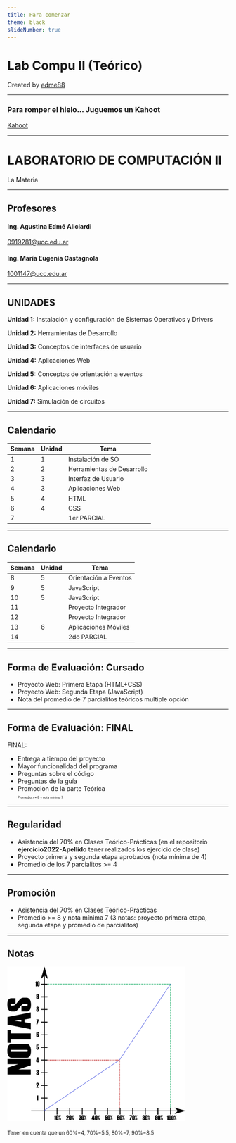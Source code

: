 ```yaml
---
title: Para comenzar
theme: black
slideNumber: true
---
```


# Lab Compu II (Teórico)
Created by 
<i class="fab fa-telegram"></i> [edme88](https://t.me/edme88)

<!---

<!-- ## ¿Sáben Programar? -->
<!-- ## ¿Qué lenguajes conocen? -->
<!---

## ¿Han instalado windows?
![Win10](images/presentacion/Win10.png)-->

---
<!-- .slide: <!-- data-background="images/presentacion/lenguajes.png" data-background-size="50%" -->
<!-- .slide: data-background="images/configSO/OtrosOS.png" data-background-size="50%" -->
<!--## ¿Han usado un sistema operativo que no sea windows?-->
### Para romper el hielo... Juguemos un **Kahoot**
[Kahoot](https://create.kahoot.it/share/conociendonos-en-lab-de-compu-2/ae3a1b83-b59d-4e2c-bd9b-e6ae71333bce)

---
# LABORATORIO DE COMPUTACIÓN II

<!-- TODO: Insertar logo super cheta acá -->
La Materia

---
## Profesores
#### Ing. Agustina Edmé Aliciardi
0919281@ucc.edu.ar

#### Ing. María Eugenia Castagnola
1001147@ucc.edu.ar

---
## UNIDADES

**Unidad 1:** Instalación y configuración de Sistemas Operativos y Drivers

**Unidad 2:** Herramientas de Desarrollo

**Unidad 3:** Conceptos de interfaces de usuario

**Unidad 4:** Aplicaciones Web

**Unidad 5:** Conceptos de orientación a eventos

**Unidad 6:** Aplicaciones móviles

**Unidad 7:** Simulación de circuitos

---
## Calendario
| Semana | Unidad | Tema |
|--------|--------|------|
| 1 | 1 | Instalación de SO |
| 2 | 2 | Herramientas de Desarrollo |
| 3 | 3 | Interfaz de Usuario |
| 4 | 3 | Aplicaciones Web |
| 5 | 4 | HTML |
| 6 | 4 | CSS |
| 7 |   | 1er PARCIAL |

---
## Calendario
| Semana | Unidad | Tema |
|--------|--------|------|
| 8 | 5 | Orientación a Eventos |
| 9 | 5 | JavaScript |
| 10 | 5 | JavaScript |
| 11 |   | Proyecto Integrador |
| 12 |   | Proyecto Integrador |
| 13 | 6 | Aplicaciones Móviles |
| 14 |   | 2do PARCIAL |

---
## Forma de Evaluación: Cursado
* Proyecto Web: Primera Etapa (HTML+CSS)
* Proyecto Web: Segunda Etapa (JavaScript)
* Nota del promedio de 7 parcialitos teóricos multiple opción

---
## Forma de Evaluación: FINAL
FINAL:

*    Entrega a tiempo del proyecto
*    Mayor funcionalidad del programa
*    Preguntas sobre el código
*    Preguntas de la guía
*    Promocion de la parte Teórica <br> <span style="font-size: 0.5em">Promedio >= 8 y nota mínima 7</span>

---
## Regularidad
* Asistencia del 70% en Clases Teórico-Prácticas (en el repositorio **ejercicio2022-Apellido** tener realizados los ejercicio de clase)
* Proyecto primera y segunda etapa aprobados (nota mínima de 4)
* Promedio de los 7 parcialitos >= 4

---
## Promoción
* Asistencia del 70% en Clases Teórico-Prácticas
* Promedio >= 8 y nota mínima 7 (3 notas: proyecto primera etapa, segunda etapa y promedio de parcialitos)

---
## Notas
![Notas](images/presentacion/notasFacultad.png)

<small>Tener en cuenta que un 60%=4, 70%=5.5, 80%=7, 90%=8.5</small>
